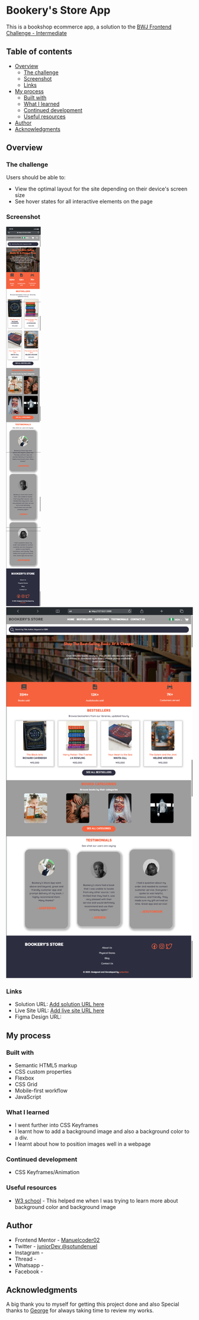 # Bookery's Store App

This is a bookshop ecommerce app, a solution to the [BWJ Frontend Challenge - Intermediate](https://twitter.com/)

## Table of contents

- [Overview](#overview)
  - [The challenge](#the-challenge)
  - [Screenshot](#screenshot)
  - [Links](#links)
- [My process](#my-process)
  - [Built with](#built-with)
  - [What I learned](#what-i-learned)
  - [Continued development](#continued-development)
  - [Useful resources](#useful-resources)
- [Author](#author)
- [Acknowledgments](#acknowledgments)

## Overview

### The challenge

Users should be able to:

- View the optimal layout for the site depending on their device's screen size
- See hover states for all interactive elements on the page

### Screenshot

![Mobile view](./screenshots/mobile.png)
![Desktop view](./screenshots/desktop.png)

### Links

- Solution URL: [Add solution URL here](https://your-solution-url.com)
- Live Site URL: [Add live site URL here](https://your-live-site-url.com)
- Figma Design URL: []()

## My process

### Built with

- Semantic HTML5 markup
- CSS custom properties
- Flexbox
- CSS Grid
- Mobile-first workflow
- JavaScript

### What I learned

- I went further into CSS Keyframes
- I learnt how to add a background image and also a background color to a div.
- I learnt about how to position images well in a webpage

### Continued development

- CSS Keyframes/Animation

### Useful resources

- [W3 school](https://www.w3schools.com) - This helped me when I was trying to learn more about background color and background image

## Author

- Frontend Mentor - [Manuelcoder02](https://www.frontendmentor.io/profile/Manuelcoder02)
- Twitter - [juniorDev @sotundenuel](https://www.twitter.com/@sotundenuel)
- Instagram -
- Thread -
- Whatsapp -
- Facebook -

## Acknowledgments

A big thank you to myself for getting this project done and also Special thanks to [George](https://twitter.com/_Annonnymouss_) for always taking time to review my works.
